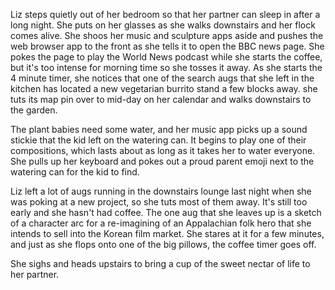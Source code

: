 Liz steps quietly out of her bedroom so that her partner can sleep in after a long night. She puts on her glasses as she walks downstairs and her flock comes alive. She shoos her music and sculpture apps aside and pushes the web browser app to the front as she tells it to open the BBC news page. She pokes the page to play the World News podcast while she starts the coffee, but it's too intense for morning time so she tosses it away. As she starts the 4 minute timer, she notices that one of the search augs that she left in the kitchen has located a new vegetarian burrito stand a few blocks away. she tuts its map pin over to mid-day on her calendar and walks downstairs to the garden.

The plant babies need some water, and her music app picks up a sound stickie that the kid left on the watering can. It begins to play one of their compositions, which lasts about as long as it takes her to water everyone. She pulls up her keyboard and pokes out a proud parent emoji next to the watering can for the kid to find.

Liz left a lot of augs running in the downstairs lounge last night when she was poking at a new project, so she tuts most of them away. It's still too early and she hasn't had coffee. The one aug that she leaves up is a sketch of a character arc for a re-imagining of an Appalachian folk hero that she intends to sell into the Korean film market. She stares at it for a few minutes, and just as she flops onto one of the big pillows, the coffee timer goes off.

She sighs and heads upstairs to bring a cup of the sweet nectar of life to her partner.